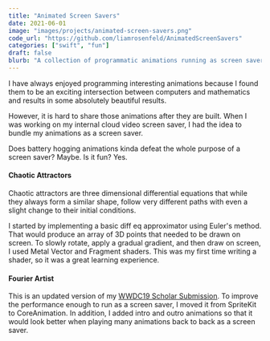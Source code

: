 ```yaml
---
title: "Animated Screen Savers"
date: 2021-06-01
image: "images/projects/animated-screen-savers.png"
code_url: "https://github.com/liamrosenfeld/AnimatedScreenSavers"
categories: ["swift", "fun"]
draft: false
blurb: "A collection of programmatic animations running as screen savers"
---
```


I have always enjoyed programming interesting animations because I found them to be an exciting intersection between computers and mathematics and results in some absolutely beautiful results.

However, it is hard to share those animations after they are built. When I was working on my internal cloud video screen saver, I had the idea to bundle my animations as a screen saver.

Does battery hogging animations kinda defeat the whole purpose of a screen saver? Maybe. Is it fun? Yes.

#### Chaotic Attractors

Chaotic attractors are three dimensional differential equations that while they always form a similar shape, follow very different paths with even a slight change to their initial conditions.

I started by implementing a basic diff eq approximator using Euler's method. That would produce an array of 3D points that needed to be drawn on screen. To slowly rotate, apply a gradual gradient, and then draw on screen, I used Metal Vector and Fragment shaders. This was my first time writing a shader, so it was a great learning experience.

#### Fourier Artist

This is an updated version of my [WWDC19 Scholar Submission](/projects/fourier-artist/). To improve the performance enough to run as a screen saver, I moved it from SpriteKit to CoreAnimation. In addition, I added intro and outro animations so that it would look better when playing many animations back to back as a screen saver.
